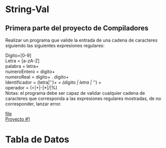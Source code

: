 # **String-Val**
## Primera parte del proyecto de Compiladores

Realizar un programa que valide la entrada de una cadena de caracteres siguiendo las siguientes expresiones regulares:

Digito=[0-9]  
Letra = [a-zA-Z]  
palabra = letra+  
numeroEntero = digito+  
numeroReal = digito+ . digito+  
Identificador = (letra|'_')+ = (digito | letra | '_') +  
operador = (=|+|-|*|/|%)  
Notas: el programa debe ser capaz de validar cualquier cadena de caracteres que corresponda a las expresiones regulares mostradas, de no corresponder, lanzar error.  

[file](Validaciones.cpp)  
[Proyecto #1](https://github.com/Daniel95URU/String-Val "Proyecto #1")

# **Tabla de Datos**
